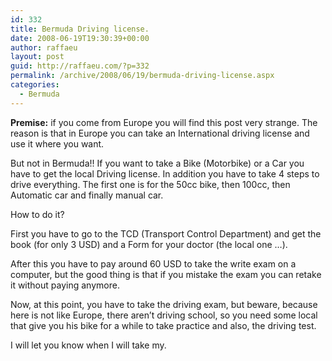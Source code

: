 ```yaml
---
id: 332
title: Bermuda Driving license.
date: 2008-06-19T19:30:39+00:00
author: raffaeu
layout: post
guid: http://raffaeu.com/?p=332
permalink: /archive/2008/06/19/bermuda-driving-license.aspx
categories:
  - Bermuda
---
```

**Premise:** if you come from Europe you will find this post very strange. The reason is that in Europe you can take an International driving license and use it where you want.

But not in Bermuda!! If you want to take a Bike (Motorbike) or a Car you have to get the local Driving license. In addition you have to take 4 steps to drive everything. The first one is for the 50cc bike, then 100cc, then Automatic car and finally manual car.

How to do it?

First you have to go to the TCD (Transport Control Department) and get the book (for only 3 USD) and a Form for your doctor (the local one &#8230;).

After this you have to pay around 60 USD to take the write exam on a computer, but the good thing is that if you mistake the exam you can retake it without paying anymore.

Now, at this point, you have to take the driving exam, but beware, because here is not like Europe, there aren&#8217;t driving school, so you need some local that give you his bike for a while to take practice and also, the driving test.

I will let you know when I will take my.